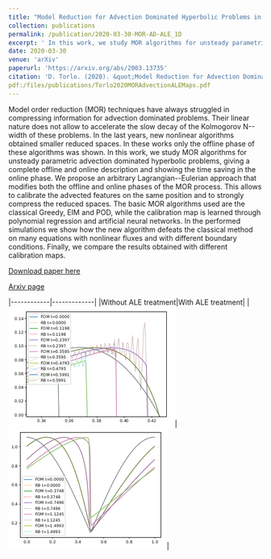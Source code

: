 ```yaml
---
title: "Model Reduction for Advection Dominated Hyperbolic Problems in an ALE Framework: Offline and Online Phases"
collection: publications
permalink: /publication/2020-03-30-MOR-AD-ALE_1D
excerpt: ' In this work, we study MOR algorithms for unsteady parametric advection dominated hyperbolic problems, giving a complete offline and online description and showing the time saving in the online phase. [Download paper](/files/publications/Torlo2020MORAdvectionALEMaps.pdf)'
date: 2020-03-30
venue: 'arXiv'
paperurl: 'https://arxiv.org/abs/2003.13735'
citation: 'D. Torlo. (2020). &quot;Model Reduction for Advection Dominated Hyperbolic Problems in an ALE Framework: Offline and Online Phases.&quot; <i>arXiv preprint</i>, arXiv:2003.13735.'
pdf:/files/publications/Torlo2020MORAdvectionALEMaps.pdf
---
```

Model order reduction (MOR) techniques have always struggled in compressing information for advection dominated problems. Their linear nature does not allow to accelerate the slow decay of the Kolmogorov N--width of these problems. In the last years, new nonlinear algorithms obtained smaller reduced spaces. In these works only the offline phase of these algorithms was shown. In this work, we study MOR algorithms for unsteady parametric advection dominated hyperbolic problems, giving a complete offline and online description and showing the time saving in the online phase. We propose an arbitrary Lagrangian--Eulerian approach that modifies both the offline and online phases of the MOR process. This allows to calibrate the advected features on the same position and to strongly compress the reduced spaces. The basic MOR algorithms used are the classical Greedy, EIM and POD, while the calibration map is learned through polynomial regression and artificial neural networks. In the performed simulations we show how the new algorithm defeats the classical method on many equations with nonlinear fluxes and with different boundary conditions. Finally, we compare the results obtained with different calibration maps.

[Download paper here](/files/publications/Torlo2020MORAdvectionALEMaps.pdf)

[Arxiv page](https://arxiv.org/abs/2003.13735)

|------------|-------------|
|Without ALE treatment|With ALE treatment|
|![Eulerian](/images/research/ALEMOREulerian.png)|![Lagrangian](/images/research/ALEMORLagrangian.png)|

